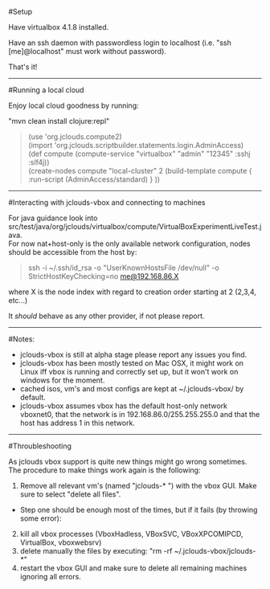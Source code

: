 
#Setup

Have virtualbox 4.1.8 installed. 

Have an ssh daemon with passwordless login to localhost (i.e. "ssh [me]@localhost" must work without password).

That's it! 

--------------

#Running a local cloud

Enjoy local cloud goodness by running:

"mvn clean install clojure:repl"

> (use 'org.jclouds.compute2)  
> (import 'org.jclouds.scriptbuilder.statements.login.AdminAccess)  
> (def compute (compute-service "virtualbox" "admin" "12345" :sshj :slf4j))  
> (create-nodes compute "local-cluster" 2 (build-template compute { :run-script (AdminAccess/standard) } ))  

--------------

#Interacting with jclouds-vbox and connecting to machines

For java guidance look into src/test/java/org/jclouds/virtualbox/compute/VirtualBoxExperimentLiveTest.java.  
For now nat+host-only is the only available network configuration, nodes should be accessible from the host by:

> ssh -i ~/.ssh/id_rsa -o "UserKnownHostsFile /dev/null" -o StrictHostKeyChecking=no me@192.168.86.X  

where X is the node index with regard to creation order starting at 2 (2,3,4, etc...)

It *should* behave as any other provider, if not please report.

--------------

#Notes:

- jclouds-vbox is still at alpha stage please report any issues you find.  
- jclouds-vbox has been mostly tested on Mac OSX, it might work on Linux iff vbox is running and correctly set up, but it won't work on windows for the moment.  
- cached isos, vm's and most configs are kept at ~/.jclouds-vbox/ by default.  
- jclouds-vbox assumes vbox has the default host-only network vboxnet0, that the network is in 192.168.86.0/255.255.255.0 and that the host has address 1 in this network.  

--------------

#Throubleshooting

As jclouds vbox support is quite new things might go wrong sometimes. The procedure to make things work again is the following:

1. Remove all relevant vm's (named "jclouds-* ") with the vbox GUI. Make sure to select "delete all files".  
- Step one should be enough most of the times, but if it fails (by throwing some error):  
2. kill all vbox processes (VboxHadless, VBoxSVC, VBoxXPCOMIPCD, VirtualBox, vboxwebsrv)  
3. delete manually the files by executing: "rm -rf ~/.jclouds-vbox/jclouds-*"  
4. restart the vbox GUI and make sure to delete all remaining machines ignoring all errors.  
        